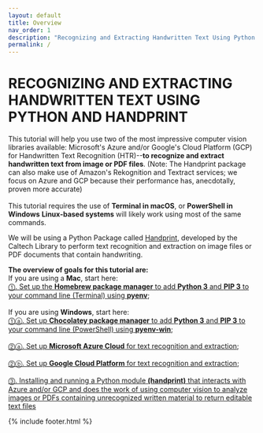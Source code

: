 ```yaml
---
layout: default
title: Overview
nav_order: 1
description: "Recognizing and Extracting Handwritten Text Using Python and Handprint"
permalink: /
---
```

# RECOGNIZING AND EXTRACTING HANDWRITTEN TEXT USING PYTHON AND HANDPRINT
This tutorial will help you use two of the most impressive computer vision libraries available: Microsoft's Azure and/or Google's Cloud Platform (GCP) for Handwritten Text Recognition (HTR)--**to recognize and extract handwritten text from image or PDF files**. (Note: The Handprint package can also make use of Amazon's Rekognition and Textract services; we focus on Azure and GCP because their performance has, anecdotally, proven more accurate)<br/><br/>
This tutorial requires the use of **Terminal in macOS**, or **PowerShell in Windows**
**Linux-based systems** will likely work using most of the same commands. 

We will be using a Python Package called <a href="https://github.com/caltechlibrary/handprint" target="_blank">Handprint</a>, developed by the Caltech Library to perform text recognition and extraction on image files or PDF documents that contain handwriting.<br/>

**The overview of goals for this tutorial are:**<br/>
If you are using a **Mac**, start here:<br/>
[⓵. Set up the **Homebrew package manager** to add **Python 3** and **PIP 3** to your command line (Terminal) using **pyenv**](step_1_cli.md);<br/><br/>
If you are using **Windows**, start here:<br/>
[⓵ⓐ. Set up **Chocolatey package manager** to add **Python 3** and **PIP 3** to your command line (PowerShell) using **pyenv-win**](step_1a_win_cli.md);<br/><br/>
[⓶ⓐ. Set up **Microsoft Azure Cloud** for text recognition and extraction](step_2a_azure.md);<br/><br/>
[⓶ⓑ. Set up **Google Cloud Platform** for text recognition and extraction](step_2b_gcp.md);<br/><br/>
[⓷. Installing and running a Python module **(handprint)** that interacts with Azure and/or GCP and does the work of using computer vision to analyze images or PDFs containing unrecognized written material to return editable text files](step_3_handprint.md)<br/>
 
{% include footer.html %}
